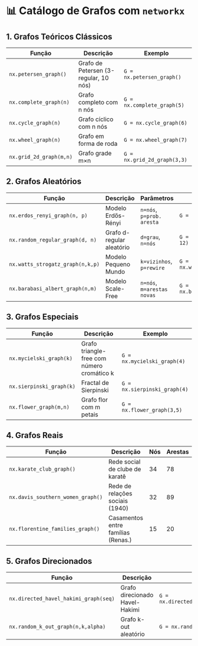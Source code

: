 # 📊 Catálogo de Grafos com `networkx`

## 1. Grafos Teóricos Clássicos

| Função                  | Descrição                             | Exemplo                     |
|-------------------------|---------------------------------------|-----------------------------|
| `nx.petersen_graph()`   | Grafo de Petersen (3-regular, 10 nós) | `G = nx.petersen_graph()`   |
| `nx.complete_graph(n)`  | Grafo completo com n nós              | `G = nx.complete_graph(5)`  |
| `nx.cycle_graph(n)`     | Grafo cíclico com n nós               | `G = nx.cycle_graph(6)`     |
| `nx.wheel_graph(n)`     | Grafo em forma de roda                | `G = nx.wheel_graph(7)`     |
| `nx.grid_2d_graph(m,n)` | Grafo grade m×n                       | `G = nx.grid_2d_graph(3,3)` |

## 2. Grafos Aleatórios

| Função                           | Descrição                 | Parâmetros                 | Exemplo                                 |
|----------------------------------|---------------------------|----------------------------|-----------------------------------------|
| `nx.erdos_renyi_graph(n, p)`     | Modelo Erdős-Rényi        | `n=nós`, `p=prob. aresta`  | `G = nx.erdos_renyi_graph(15, 0.3)`     |
| `nx.random_regular_graph(d, n)`  | Grafo d-regular aleatório | `d=grau`, `n=nós`          | `G = nx.random_regular_graph(3, 12)`    |
| `nx.watts_strogatz_graph(n,k,p)` | Modelo Pequeno Mundo      | `k=vizinhos`, `p=rewire`   | `G = nx.watts_strogatz_graph(20,4,0.2)` |
| `nx.barabasi_albert_graph(n,m)`  | Modelo Scale-Free         | `n=nós`, `m=arestas novas` | `G = nx.barabasi_albert_graph(50,2)`    |

## 3. Grafos Especiais

| Função                   | Descrição                                  | Exemplo                      |
|--------------------------|--------------------------------------------|------------------------------|
| `nx.mycielski_graph(k)`  | Grafo triangle-free com número cromático k | `G = nx.mycielski_graph(4)`  |
| `nx.sierpinski_graph(k)` | Fractal de Sierpinski                      | `G = nx.sierpinski_graph(4)` |
| `nx.flower_graph(m,n)`   | Grafo flor com m petais                    | `G = nx.flower_graph(3,5)`   |

## 4. Grafos Reais

| Função                            | Descrição                          | Nós | Arestas |
|-----------------------------------|------------------------------------|-----|---------|
| `nx.karate_club_graph()`          | Rede social de clube de karatê     | 34  | 78      |
| `nx.davis_southern_women_graph()` | Rede de relações sociais (1940)    | 32  | 89      |
| `nx.florentine_families_graph()`  | Casamentos entre famílias (Renas.) | 15  | 20      |

## 5. Grafos Direcionados

| Função                                | Descrição                      | Exemplo                                       |
|---------------------------------------|--------------------------------|-----------------------------------------------|
| `nx.directed_havel_hakimi_graph(seq)` | Grafo direcionado Havel-Hakimi | `G = nx.directed_havel_hakimi_graph([3,2,1])` |
| `nx.random_k_out_graph(n,k,alpha)`    | Grafo k-out aleatório          | `G = nx.random_k_out_graph(10,3,0.5)`         |
